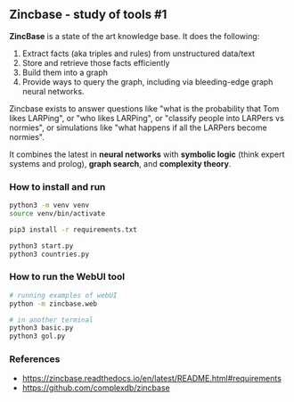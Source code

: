 ## Zincbase - study of tools #1

**ZincBase** is a state of the art knowledge base. It does the following:

1. Extract facts (aka triples and rules) from unstructured data/text
2. Store and retrieve those facts efficiently
3. Build them into a graph
4. Provide ways to query the graph, including via bleeding-edge graph neural networks.

Zincbase exists to answer questions like "what is the probability that Tom likes LARPing", or "who likes LARPing", or "classify people into LARPers vs normies", or simulations like "what happens if all the LARPers become normies".

It combines the latest in **neural networks** with **symbolic logic** (think expert systems and prolog), **graph search**, and **complexity theory**.


### How to install and run
```bash
python3 -m venv venv
source venv/bin/activate

pip3 install -r requirements.txt

python3 start.py
python3 countries.py
```

### How to run the WebUI tool
```bash
# running examples of webUI
python -m zincbase.web

# in another terminal
python3 basic.py
python3 gol.py
```

### References

* https://zincbase.readthedocs.io/en/latest/README.html#requirements
* https://github.com/complexdb/zincbase

